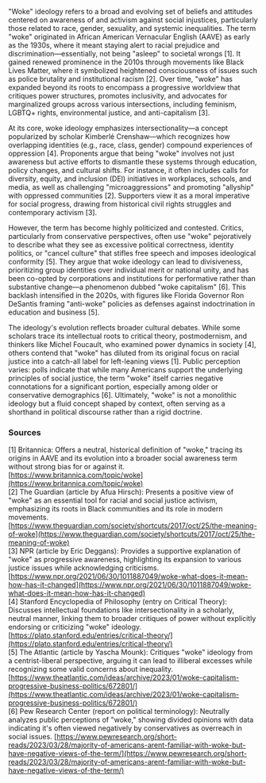 "Woke" ideology refers to a broad and evolving set of beliefs and attitudes centered on awareness of and activism against social injustices, particularly those related to race, gender, sexuality, and systemic inequalities. The term "woke" originated in African American Vernacular English (AAVE) as early as the 1930s, where it meant staying alert to racial prejudice and discrimination—essentially, not being "asleep" to societal wrongs [1]. It gained renewed prominence in the 2010s through movements like Black Lives Matter, where it symbolized heightened consciousness of issues such as police brutality and institutional racism [2]. Over time, "woke" has expanded beyond its roots to encompass a progressive worldview that critiques power structures, promotes inclusivity, and advocates for marginalized groups across various intersections, including feminism, LGBTQ+ rights, environmental justice, and anti-capitalism [3].

At its core, woke ideology emphasizes intersectionality—a concept popularized by scholar Kimberlé Crenshaw—which recognizes how overlapping identities (e.g., race, class, gender) compound experiences of oppression [4]. Proponents argue that being "woke" involves not just awareness but active efforts to dismantle these systems through education, policy changes, and cultural shifts. For instance, it often includes calls for diversity, equity, and inclusion (DEI) initiatives in workplaces, schools, and media, as well as challenging "microaggressions" and promoting "allyship" with oppressed communities [2]. Supporters view it as a moral imperative for social progress, drawing from historical civil rights struggles and contemporary activism [3].

However, the term has become highly politicized and contested. Critics, particularly from conservative perspectives, often use "woke" pejoratively to describe what they see as excessive political correctness, identity politics, or "cancel culture" that stifles free speech and imposes ideological conformity [5]. They argue that woke ideology can lead to divisiveness, prioritizing group identities over individual merit or national unity, and has been co-opted by corporations and institutions for performative rather than substantive change—a phenomenon dubbed "woke capitalism" [6]. This backlash intensified in the 2020s, with figures like Florida Governor Ron DeSantis framing "anti-woke" policies as defenses against indoctrination in education and business [5].

The ideology's evolution reflects broader cultural debates. While some scholars trace its intellectual roots to critical theory, postmodernism, and thinkers like Michel Foucault, who examined power dynamics in society [4], others contend that "woke" has diluted from its original focus on racial justice into a catch-all label for left-leaning views [1]. Public perception varies: polls indicate that while many Americans support the underlying principles of social justice, the term "woke" itself carries negative connotations for a significant portion, especially among older or conservative demographics [6]. Ultimately, "woke" is not a monolithic ideology but a fluid concept shaped by context, often serving as a shorthand in political discourse rather than a rigid doctrine.

### Sources
[1] Britannica: Offers a neutral, historical definition of "woke," tracing its origins in AAVE and its evolution into a broader social awareness term without strong bias for or against it. [https://www.britannica.com/topic/woke](https://www.britannica.com/topic/woke)  
[2] The Guardian (article by Afua Hirsch): Presents a positive view of "woke" as an essential tool for racial and social justice activism, emphasizing its roots in Black communities and its role in modern movements. [https://www.theguardian.com/society/shortcuts/2017/oct/25/the-meaning-of-woke](https://www.theguardian.com/society/shortcuts/2017/oct/25/the-meaning-of-woke)  
[3] NPR (article by Eric Deggans): Provides a supportive explanation of "woke" as progressive awareness, highlighting its expansion to various justice issues while acknowledging criticisms. [https://www.npr.org/2021/06/30/1011887049/woke-what-does-it-mean-how-has-it-changed](https://www.npr.org/2021/06/30/1011887049/woke-what-does-it-mean-how-has-it-changed)  
[4] Stanford Encyclopedia of Philosophy (entry on Critical Theory): Discusses intellectual foundations like intersectionality in a scholarly, neutral manner, linking them to broader critiques of power without explicitly endorsing or criticizing "woke" ideology. [https://plato.stanford.edu/entries/critical-theory/](https://plato.stanford.edu/entries/critical-theory/)  
[5] The Atlantic (article by Yascha Mounk): Critiques "woke" ideology from a centrist-liberal perspective, arguing it can lead to illiberal excesses while recognizing some valid concerns about inequality. [https://www.theatlantic.com/ideas/archive/2023/01/woke-capitalism-progressive-business-politics/672801/](https://www.theatlantic.com/ideas/archive/2023/01/woke-capitalism-progressive-business-politics/672801/)  
[6] Pew Research Center (report on political terminology): Neutrally analyzes public perceptions of "woke," showing divided opinions with data indicating it's often viewed negatively by conservatives as overreach in social issues. [https://www.pewresearch.org/short-reads/2023/03/28/majority-of-americans-arent-familiar-with-woke-but-have-negative-views-of-the-term/](https://www.pewresearch.org/short-reads/2023/03/28/majority-of-americans-arent-familiar-with-woke-but-have-negative-views-of-the-term/)